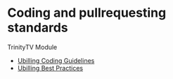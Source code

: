 Coding and pullrequesting standards
========
TrinityTV Module

* [Ubilling Coding Guidelines](http://wiki.ubilling.net.ua/doku.php?id=codingguidelines)
* [Ubilling Best Practices](http://wiki.ubilling.net.ua/doku.php?id=bestpractices)
